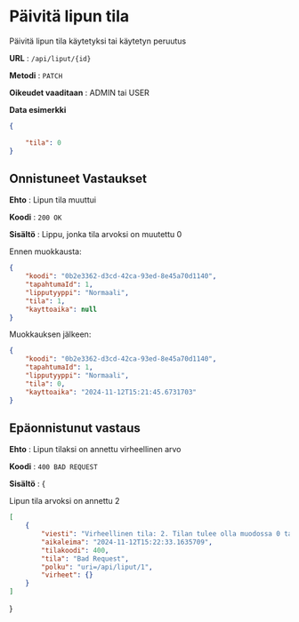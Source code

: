 # Päivitä lipun tila

Päivitä lipun tila käytetyksi tai käytetyn peruutus

**URL** : `/api/liput/{id}`

**Metodi** : `PATCH`

**Oikeudet vaaditaan** : ADMIN tai USER

**Data esimerkki**

```json
{
    
    "tila": 0
}
```

## Onnistuneet Vastaukset

**Ehto** : Lipun tila muuttui

**Koodi** : `200 OK`

**Sisältö** :
Lippu, jonka tila arvoksi on muutettu 0

Ennen muokkausta:
```json
{
    "koodi": "0b2e3362-d3cd-42ca-93ed-8e45a70d1140",
    "tapahtumaId": 1,
    "lipputyyppi": "Normaali",
    "tila": 1,
    "kayttoaika": null
}
```

Muokkauksen jälkeen:
```json
{
    "koodi": "0b2e3362-d3cd-42ca-93ed-8e45a70d1140",
    "tapahtumaId": 1,
    "lipputyyppi": "Normaali",
    "tila": 0,
    "kayttoaika": "2024-11-12T15:21:45.6731703"
}
```

## Epäonnistunut vastaus

**Ehto** : Lipun tilaksi on annettu virheellinen arvo

**Koodi** : `400 BAD REQUEST`

**Sisältö** : {

Lipun tila arvoksi on annettu 2

```json
[
    {
        "viesti": "Virheellinen tila: 2. Tilan tulee olla muodossa 0 tai 1",
        "aikaleima": "2024-11-12T15:22:33.1635709",
        "tilakoodi": 400,
        "tila": "Bad Request",
        "polku": "uri=/api/liput/1",
        "virheet": {}
    }
]
```
}